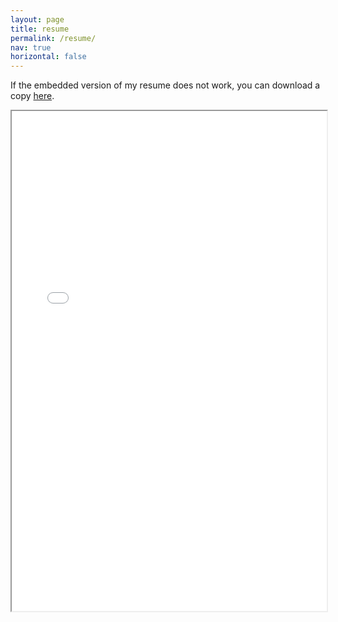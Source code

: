 ```yaml
---
layout: page
title: resume 
permalink: /resume/
nav: true
horizontal: false
---
```



If the embedded version of my resume does not work, you can download a copy [here](../assets/pdf/example_pdf.pdf).

<!-- {% raw %} -->
<iframe src="../assets/pdf/example_pdf.pdf#navpanes=0" width="100%" height="800px"></iframe>
<!-- {% endraw %}) -->
